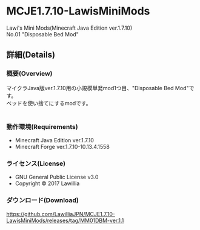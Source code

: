 # MCJE1.7.10-LawisMiniMods  
  
Lawi's Mini Mods(Minecraft Java Edition ver.1.7.10)  
No.01 "Disposable Bed Mod"
  
## 詳細(Details)  
  
### 概要(Overview)  
マイクラJava版ver.1.7.10用の小規模単発mod1つ目、"Disposable Bed Mod"です。  
ベッドを使い捨てにするmodです。  
  
### 動作環境(Requirements)  　
* Minecraft Java Edition ver.1.7.10  
* Minecraft Forge ver.1.7.10-10.13.4.1558  
  
### ライセンス(License)  
* GNU General Public License v3.0  
* Copyright © 2017 Lawillia  
  
### ダウンロード(Download)  
<https://github.com/LawilliaJPN/MCJE1.7.10-LawisMiniMods/releases/tag/MM01DBM-ver.1.1>  
  
